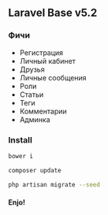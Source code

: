 ## Laravel Base v5.2
### Фичи
- Регистрация
- Личный кабинет
- Друзья
- Личные сообщения
- Роли
- Статьи
- Теги
- Комментарии
- Админка

### Install
```sh
bower i
```
```sh
composer update
```
```sh
php artisan migrate --seed
```

#### Enjo!
